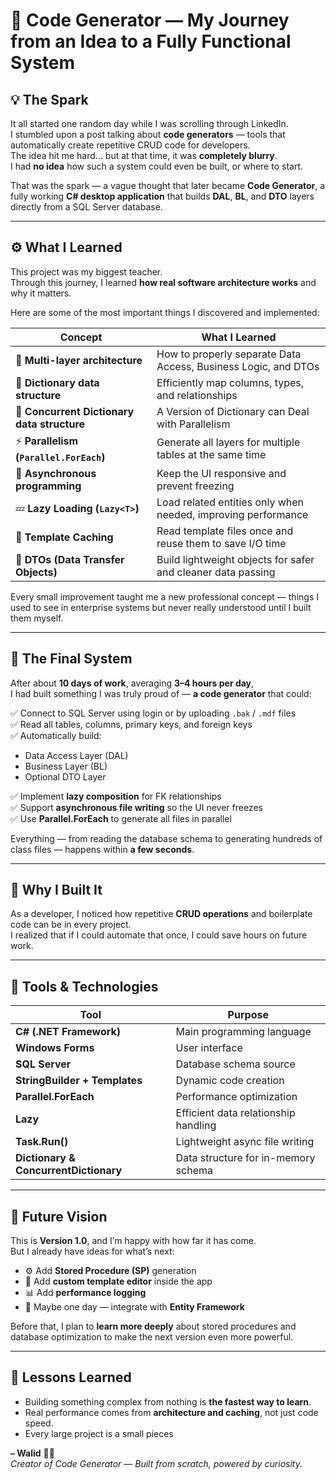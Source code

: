 # 🚀 Code Generator — My Journey from an Idea to a Fully Functional System

## 💡 The Spark

It all started one random day while I was scrolling through LinkedIn.  
I stumbled upon a post talking about **code generators** — tools that automatically create repetitive CRUD code for developers.  
The idea hit me hard… but at that time, it was **completely blurry**.  
I had **no idea** how such a system could even be built, or where to start.  

That was the spark — a vague thought that later became **Code Generator**, a fully working **C# desktop application** that builds **DAL**, **BL**, and **DTO** layers directly from a SQL Server database.

---

## ⚙️ What I Learned

This project was my biggest teacher.  
Through this journey, I learned **how real software architecture works** and why it matters.

Here are some of the most important things I discovered and implemented:

| Concept | What I Learned |
|----------|----------------|
| 🧠 **Multi-layer architecture** | How to properly separate Data Access, Business Logic, and DTOs |
| 🧩 **Dictionary data structure** | Efficiently map columns, types, and relationships |
| 🧩 **Concurrent Dictionary data structure** | A Version of Dictionary can Deal with Parallelism |
| ⚡ **Parallelism (`Parallel.ForEach`)** | Generate all layers for multiple tables at the same time |
| 🔄 **Asynchronous programming** | Keep the UI responsive and prevent freezing |
| 💤 **Lazy Loading (`Lazy<T>`)** | Load related entities only when needed, improving performance |
| 🧰 **Template Caching** | Read template files once and reuse them to save I/O time |
| 🧾 **DTOs (Data Transfer Objects)** | Build lightweight objects for safer and cleaner data passing |

Every small improvement taught me a new professional concept — things I used to see in enterprise systems but never really understood until I built them myself.

---

## 🚀 The Final System

After about **10 days of work**, averaging **3–4 hours per day**,  
I had built something I was truly proud of — **a code generator** that could:

✅ Connect to SQL Server using login or by uploading `.bak` / `.mdf` files  
✅ Read all tables, columns, primary keys, and foreign keys  
✅ Automatically build:
- Data Access Layer (DAL)
- Business Layer (BL)
- Optional DTO Layer  

✅ Implement **lazy composition** for FK relationships  
✅ Support **asynchronous file writing** so the UI never freezes  
✅ Use **Parallel.ForEach** to generate all files in parallel  

Everything — from reading the database schema to generating hundreds of class files — happens within **a few seconds**.

---

## 🧠 Why I Built It

As a developer, I noticed how repetitive **CRUD operations** and boilerplate code can be in every project.  
I realized that if I could automate that once, I could save hours on future work.

---

## 🧩 Tools & Technologies

| Tool | Purpose |
|------|----------|
| **C# (.NET Framework)** | Main programming language |
| **Windows Forms** | User interface |
| **SQL Server** | Database schema source |
| **StringBuilder + Templates** | Dynamic code creation |
| **Parallel.ForEach** | Performance optimization |
| **Lazy<T>** | Efficient data relationship handling |
| **Task.Run()** | Lightweight async file writing |
| **Dictionary & ConcurrentDictionary** | Data structure for in-memory schema |

---

## 🌱 Future Vision

This is **Version 1.0**, and I’m happy with how far it has come.  
But I already have ideas for what’s next:

- ⚙️ Add **Stored Procedure (SP)** generation  
- 🧩 Add **custom template editor** inside the app  
- 📊 Add **performance logging**  
- 🧠 Maybe one day — integrate with **Entity Framework**  

Before that, I plan to **learn more deeply** about stored procedures and database optimization to make the next version even more powerful.

---

## 🧭 Lessons Learned

- Building something complex from nothing is **the fastest way to learn**.  
- Real performance comes from **architecture and caching**, not just code speed.  
- Every large project is a small pieces

**– Walid** 👨‍💻  
_Creator of Code Generator — Built from scratch, powered by curiosity._
